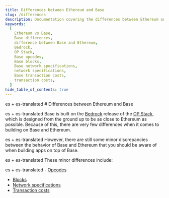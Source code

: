 ```yaml
---
title: Differences between Ethereum and Base
slug: /differences
description: Documentation covering the differences between Ethereum and Base. This page includes details on differences between opcodes, blocks, network specifications, and transaction costs.
keywords:
  [
    Ethereum vs Base,
    Base differences,
    difference between Base and Ethereum,
    Bedrock,
    OP Stack,
    Base opcodes,
    Base blocks,
    Base network specifications,
    network specifications,
    Base transaction costs,
    transaction costs,
  ]
hide_table_of_contents: true
---
```


es + es-translated # Differences between Ethereum and Base

es + es-translated Base is built on the [Bedrock](https://stack.optimism.io/docs/releases/bedrock/explainer/) release of the [OP Stack](https://stack.optimism.io/), which is designed from the ground up to be as close to Ethereum as possible. Because of this, there are very few differences when it comes to building on Base and Ethereum.

es + es-translated However, there are still some minor discrepancies between the behavior of Base and Ethereum that you should be aware of when building apps on top of Base.

es + es-translated These minor differences include:

es + es-translated - [Opcodes](https://stack.optimism.io/docs/releases/bedrock/differences/#opcode-differences)
- [Blocks](https://stack.optimism.io/docs/releases/bedrock/differences/#blocks)
- [Network specifications](https://stack.optimism.io/docs/releases/bedrock/differences/#network-specifications)
- [Transaction costs](https://stack.optimism.io/docs/releases/bedrock/differences/#transaction-costs)